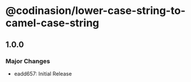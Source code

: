 # @codinasion/lower-case-string-to-camel-case-string

## 1.0.0

### Major Changes

- eadd657: Initial Release
